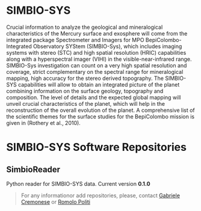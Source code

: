 # SIMBIO-SYS
Crucial information to analyze the geological and mineralogical characteristics of the Mercury surface and exosphere will come from the integrated package Spectrometer and Imagers for MPO BepiColombo-Integrated Observatory SYStem (SIMBIO-Sys), which includes imaging systems with stereo (STC) and high spatial resolution (HRIC) capabilities along with a hyperspectral imager (VIHI) in the visible-near-infrared range.  SIMBIO-Sys investigation can count on a very high spatial resolution and coverage, strict complementary on the spectral range for mineralogical mapping, high accuracy for the stereo derived topography. 
The SIMBIO-SYS capabilities will allow to obtain an integrated picture of the planet combining information on the surface geology, topography and composition. The level of details and the expected global mapping will unveil crucial characteristics of the planet, which will help in the reconstruction of the overall evolution of the planet. A comprehensive list of the scientific themes for the surface studies for the BepiColombo mission is given in (Rothery et al., 2010). 

# SIMBIO-SYS Software Repositories

## SimbioReader

Python reader for SIMBIO-SYS data. 
Current version **0.1.0**

 

> For any informationor add repositories, please, contact [Gabriele Cremonese](mailto:gabriele.cremonese@inaf.it) or [Romolo Politi](mailto:romolo.politi@inaf.it)



